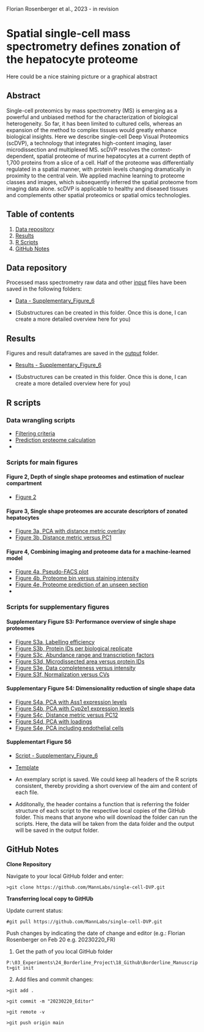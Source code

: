Florian Rosenberger et al., 2023 - in revision

# Spatial single-cell mass spectrometry defines zonation of the hepatocyte proteome

Here could be a nice staining picture or a graphical abstract

## Abstract

Single-cell proteomics by mass spectrometry (MS) is emerging as a powerful and unbiased method for the characterization of biological heterogeneity. So far, it has been limited to cultured cells, whereas an expansion of the method to complex tissues would greatly enhance biological insights. Here we describe single-cell Deep Visual Proteomics (scDVP), a technology that integrates high-content imaging, laser microdissection and multiplexed MS. scDVP resolves the context-dependent, spatial proteome of murine hepatocytes at a current depth of 1,700 proteins from a slice of a cell. Half of the proteome was differentially regulated in a spatial manner, with protein levels changing dramatically in proximity to the central vein. We applied machine learning to proteome classes and images, which subsequently inferred the spatial proteome from imaging data alone. scDVP is applicable to healthy and diseased tissues and complements other spatial proteomics or spatial omics technologies.

## Table of contents

1. [Data repository](#Data-repository)
2. [Results](#Results)
3. [R Scripts](#R-Scripts)
4. [GitHub Notes](#GitHub-Notes)  

## Data repository

Processed mass spectrometry raw data and other [input](/input/) files have been saved in the following folders:

- [Data - Supplementary_Figure_6](/data/Supplementary_Figure_6)

- (Substructures can be created in this folder. Once this is done, I can create a more detailed overview here for you)

## Results

Figures and result dataframes are saved in the [output](/output/) folder. 

- [Results - Supplementary_Figure_6](/output/Supplementary_Figure_6)

- (Substructures can be created in this folder. Once this is done, I can create a more detailed overview here for you)

## R scripts

### Data wrangling scripts
- [Filtering criteria](Data-wrangling.R)
- [Prediction proteome calculation](Prediction_class_proteomes.R)
- 
### Scripts for main figures
#### Figure 2, Depth of single shape proteomes and estimation of nuclear compartment
- [Figure 2](Histone-levels.R)
#### Figure 3, Single shape proteomes are accurate descriptors of zonated hepatocytes
- [Figure 3a, PCA with distance metric overlay](PCA_vs_geometric-distance.R)
- [Figure 3b, Distance metric versus PC1](PCA_vs_geometric-distance.R)
#### Figure 4, Combining imaging and proteome data for a machine-learned model
- [Figure 4a, Pseudo-FACS plot](Pseudo-FACS.R)
- [Figure 4b, Proteome bin versus staining intensity](Pseudo-FACS.R)
- [Figure 4e, Proteome prediction of an unseen section](Prediction_new_mouse.R)
- 
### Scripts for supplementary figures
#### Supplementary Figure S3: Performance overview of single shape proteomes
- [Figure S3a, Labelling efficiency](Labelling-efficiency.R)
- [Figure S3b, Protein IDs per biological replicate](Protein-IDs_vs_Runs.R)
- [Figure S3c, Abundance range and transcription factors](Rank_versus_Intensity.R)
- [Figure S3d, Microdissected area versus protein IDs](Protein-IDs_vs_Area.R)
- [Figure S3e, Data completeness versus intensity](Completeness_vs_Intensity.R)
- [Figure S3f, Normalization versus CVs](CVs.R)

#### Supplementary Figure S4: Dimensionality reduction of single shape data
- [Figure S4a, PCA with Ass1 expression levels](PCA_Hepatocytes.R)
- [Figure S4b, PCA with Cyp2e1 expression levels](PCA_Hepatocytes.R)
- [Figure S4c, Distance metric versus PC12](PCA_vs_geometric-distance.R)
- [Figure S4d, PCA with loadings](PCA_Hepatocytes.R)
- [Figure S4e, PCA including endothelial cells](PCA_Endothelial.R)

#### Supplementart Figure S6
- [Script - Supplementary_Figure_6](Supplementary_Figure_6.R)

- [Template](Template.R)

- An exemplary script is saved. We could keep all headers of the R scripts consistent, thereby providing a short overview of the aim and content of each file. 
- Additonally, the header contains a function that is referring the folder structure of each script to the respective local copies of the GitHub folder. This means that anyone who will download the folder can run the scripts. Here, the data will be taken from the data folder and the output will be saved in the output folder. 

## GitHub Notes

**Clone Repository**

Navigate to your local GitHub folder and enter:

`>git clone https://github.com/MannLabs/single-cell-DVP.git`

**Transferring local copy to GitHUb**

Update current status:

`#git pull https://github.com/MannLabs/single-cell-DVP.git`

Push changes by indicating the date of change and editor (e.g.: Florian Rosenberger on Feb 20 e.g. 20230220_FR)

1. Get the path of you local GitHub folder

`P:\03_Experiments\24_Borderline_Project\18_Github\Borderline_Manuscript>git init`

2. Add files and commit changes:

`>git add .`

`>git commit -m "20230220_Editor"`

`>git remote -v`

`>git push origin main`



